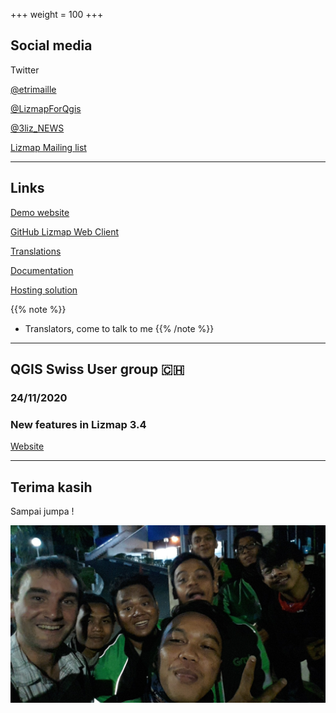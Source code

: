 +++
weight = 100
+++

## Social media

Twitter

[@etrimaille](https://twitter.com/etrimaille)

[@LizmapForQgis](https://twitter.com/LizmapForQgis)

[@3liz_NEWS](https://twitter.com/3LIZ_news)

[Lizmap Mailing list](https://lists.osgeo.org/mailman/listinfo/lizmap)

---

## Links

[Demo website](https://demo.lizmap.com)

[GitHub Lizmap Web Client](https://github.com/3liz/lizmap-web-client/)

[Translations](https://www.transifex.com/3liz-1/lizmap-locales/dashboard/)

[Documentation](https://docs.lizmap.com/next/en/)

[Hosting solution](https://lizmap.com)

{{% note %}}
- Translators, come to talk to me
{{% /note %}}

---

## QGIS Swiss User group 🇨🇭

### 24/11/2020

### New features in Lizmap 3.4

[Website](https://www.qgis.ch/en/association/user-meetings/user-meeting-online-autumn-2020)

---

## Terima kasih

Sampai jumpa !

![Grab](/grab.jpg)
